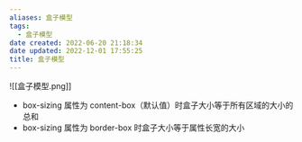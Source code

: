 ```yaml
---
aliases: 盒子模型
tags:
  - 盒子模型
date created: 2022-06-20 21:18:34
date updated: 2022-12-01 17:55:25
title: 盒子模型
---
```



![[盒子模型.png]]

- box-sizing 属性为 content-box（默认值）时盒子大小等于所有区域的大小的总和
- box-sizing 属性为 border-box 时盒子大小等于属性长宽的大小
